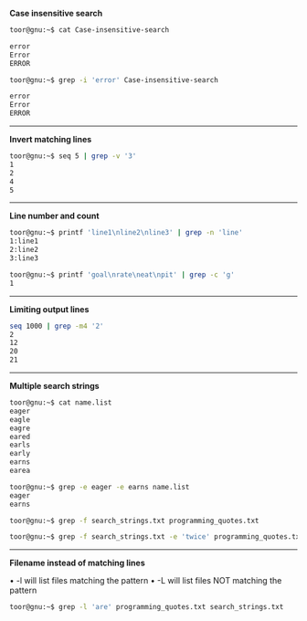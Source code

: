 **Case insensitive search**

```bash
toor@gnu:~$ cat Case-insensitive-search

error
Error
ERROR
```

```bash
toor@gnu:~$ grep -i 'error' Case-insensitive-search

error
Error
ERROR
```

---

**Invert matching lines**

```bash
toor@gnu:~$ seq 5 | grep -v '3'
1
2
4
5
```

---

**Line number and count**

```bash
toor@gnu:~$ printf 'line1\nline2\nline3' | grep -n 'line'
1:line1
2:line2
3:line3
````

```bash
toor@gnu:~$ printf 'goal\nrate\neat\npit' | grep -c 'g'
1
```

---

**Limiting output lines**

```bash
seq 1000 | grep -m4 '2'
2
12
20
21
```

---

**Multiple search strings**

```bash
toor@gnu:~$ cat name.list
eager
eagle
eagre
eared
earls
early
earns
earea
```

```bash
toor@gnu:~$ grep -e eager -e earns name.list
eager
earns
```

```bash
toor@gnu:~$ grep -f search_strings.txt programming_quotes.txt
```

```bash
toor@gnu:~$ grep -f search_strings.txt -e 'twice' programming_quotes.txt
```
---

**Filename instead of matching lines**

• -l will list files matching the pattern
• -L will list files NOT matching the pattern


```bash
toor@gnu:~$ grep -l 'are' programming_quotes.txt search_strings.txt
```